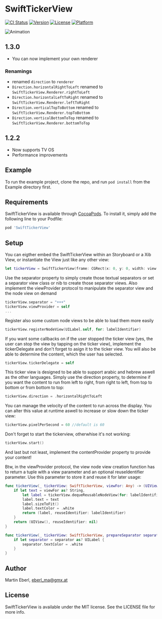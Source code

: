 # SwiftTickerView

[![CI Status](http://img.shields.io/travis/eberl_ma@gmx.at/SwiftTickerView.svg?style=flat)](https://travis-ci.org/eberl_ma@gmx.at/SwiftTickerView)
[![Version](https://img.shields.io/cocoapods/v/SwiftTickerView.svg?style=flat)](http://cocoapods.org/pods/SwiftTickerView)
[![License](https://img.shields.io/cocoapods/l/SwiftTickerView.svg?style=flat)](http://cocoapods.org/pods/SwiftTickerView)
[![Platform](https://img.shields.io/cocoapods/p/SwiftTickerView.svg?style=flat)](http://cocoapods.org/pods/SwiftTickerView)

![Animation](https://thumbs.gfycat.com/NextFabulousEarthworm-size_restricted.gif)

## 1.3.0

* You can now implement your own renderer

### Renamings
* renamed ```direction``` to ```renderer```
* ```Direction.horizontalRightToLeft``` renamed to ```SwiftTickerView.Renderer.rightToLeft```
* ```Direction.horizontalLeftToRight``` renamed to ```SwiftTickerView.Renderer.leftToRight```
* ```Direction.verticalTopToBottom``` renamed to ```SwiftTickerView.Renderer.topToBottom```
* ```Direction.verticalBottomToTop``` renamed to ```SwiftTickerView.Renderer.bottomToTop```

## 1.2.2

* Now supports TV OS
* Performance improvements

## Example

To run the example project, clone the repo, and run `pod install` from the Example directory first.

## Requirements

SwiftTickerView is available through [CocoaPods](http://cocoapods.org). To install
it, simply add the following line to your Podfile:

```ruby
pod 'SwiftTickerView'
```

## Setup

You can eigther embed the SwiftTickerView within an Storyboard or a Xib View, or instantiate the View just like any other view:

```swift
let tickerView = SwiftTickerView(frame: CGRect(x: 0, y: 0, width: view.frame.width, height: 30))
```

Use the separator property to simply create those textual separators or set a separator view class or nib to create those separator views. Also implement the viewProvider protocol to manipulate the separator view and the node view on demand
```swift
tickerView.separator = "+++"
tickerView.viewProvider = self
...
```

Register also some custom node views to be able to load them more easily
```swift
tickerView.registerNodeView(UILabel.self, for: labelIdentifier)
```

If you want some callbacks on if the user stopped the ticker view (yes, the user can stop the view by tapping on the ticker view), implement the tickerDelegate and don't forget to asign it to the ticker view. You will also be able to determine the content, which the user has selected.
```swift
tickerView.tickerDelegate = self
```

This ticker view is designed to be able to support arabic and hebrew aswell as the other languages. Simply use the direction property, to determine if you want the content to run from left to right, from right to left, from top to bottom or from bottom to top:
```swift
tickerView.direction = .horizontalRightToLeft
```

You can manage the velocity of the content to run across the display. You can alter this value at runtime aswell to increase or slow down the ticker view:
```swift
tickerView.pixelPerSecond = 60 //default is 60
```

Don't forget to start the tickerview, otherwhise it's not working:
```swift
tickerView.start() 
```

And last but not least, implement the contentProvider property to provide your content!

Btw, in the viewProvider protocol, the view node view creation function has to return a tuple with a view parameter and an optional reuseIdentifier parameter. Use this parameter to store it and reuse it for later usage:
```swift
func tickerView(_ tickerView: SwiftTickerView, viewFor: Any) -> (UIView, reuseIdentifier: String?) {
    if let text = viewFor as? String,
        let label = tickerView.dequeReusableNodeView(for: labelIdentifier) as? UILabel {
        label.text = text
        label.sizeToFit()
        label.textColor = .white
        return (label, reuseIdentifier: labelIdentifier)
    }
    return (UIView(), reuseIdentifier: nil)
}

func tickerView(_ tickerView: SwiftTickerView, prepareSeparator separator: UIView) {
    if let separator = separator as? UILabel {
        separator.textColor = .white
    }
}
```

## Author

Martin Eberl, eberl_ma@gmx.at

## License

SwiftTickerView is available under the MIT license. See the LICENSE file for more info.
